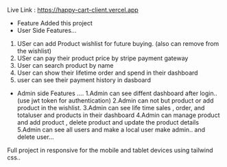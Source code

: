 Live Link : https://happy-cart-client.vercel.app
* Feature Added this project 
* User Side Features...

1. USer can add Product wishlist for future buying. (also can remove from the wishlist)
2. USer can pay their product price by stripe payment gateway
3. User can search product by name
4. User can show their lifetime order and spend in their dashboard
5. user can see their payment history in dasboard

* Admin side Features ....
1.Admin can see diffent dashboard after login..(use jwt token  for authentication)
2.Admin can not but product or add product in the wishlist.
3.Admin can see life time sales , order, and totaluser and products in their dashboard
4.Admin can manage product and add product , delete product and update the product details
5.Admin can see all users and make a local user make admin.. and delete user...

Full project in responsive for the mobile and tablet devices using tailwind css..
